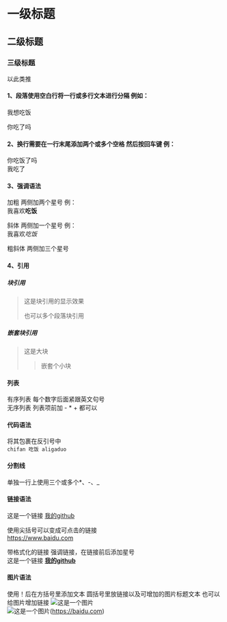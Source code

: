 # 一级标题

## 二级标题

### 三级标题 
 以此类推

#### 1、段落使用空白行将一行或多行文本进行分隔 例如：  
我想吃饭

你吃了吗

#### 2、换行需要在一行末尾添加两个或多个空格 然后按回车键  例：  
你吃饭了吗  
我吃了

#### 3、强调语法  
加粗  两侧加两个星号  例：  
我喜欢**吃饭**

斜体  两侧加一个星号  例：  
我喜欢*吃饭*

粗斜体 两侧加三个星号

#### 4、引用
##### 块引用
>这是块引用的显示效果  
>
>也可以多个段落块引用

##### 嵌套块引用
>这是大块
>>嵌套个小块

#### 列表
有序列表 每个数字后面紧跟英文句号  
无序列表 列表项前加 - * + 都可以

#### 代码语法
将其包裹在反引号中  
`chifan 吃饭 aligaduo`

#### 分割线
单独一行上使用三个或多个*、-、_ 

#### 链接语法
这是一个链接 [我的github](https://github.com:fpzds "覆盆子")  

使用尖括号可以变成可点击的链接  
<https://www.baidu.com>  

带格式化的链接 强调链接，在链接前后添加星号  
这是一个链接 **[我的github](https://github.com:fpzds "覆盆子")**  


#### 图片语法 
使用！后在方括号里添加文本 圆括号里放链接以及可增加的图片标题文本   也可以给图片增加链接
![这是一个图片](/LearnTem/fpz/photo/xinhaicheng.jpg "新海诚")  
![这是一个图片](/LearnTem/fpz/photo/xinhaicheng.jpg "新海诚")(https://baidu.com)